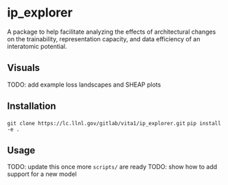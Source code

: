 # ip_explorer
A package to help facilitate analyzing the effects of architectural changes on the trainability, representation capacity, and data efficiency of an interatomic potential.

## Visuals
TODO: add example loss landscapes and SHEAP plots

## Installation
`git clone https://lc.llnl.gov/gitlab/vita1/ip_explorer.git`
`pip install -e . `

## Usage
TODO: update this once more `scripts/` are ready
TODO: show how to add support for a new model
